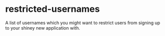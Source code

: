 restricted-usernames
====================

A list of usernames which you might want to restrict users from signing up to your shiney new application with.
